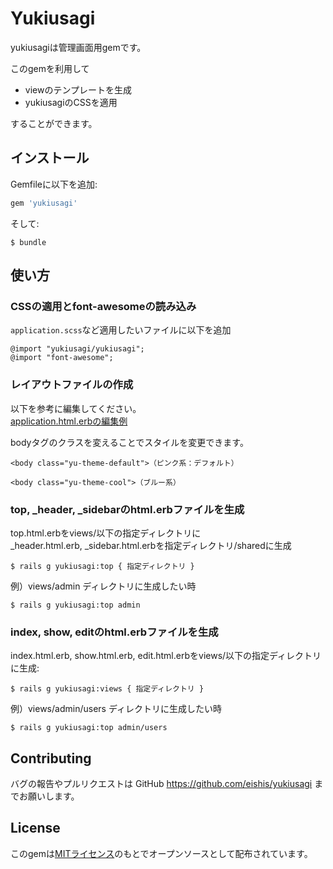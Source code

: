 # Yukiusagi
yukiusagiは管理画面用gemです。  
  
このgemを利用して
- viewのテンプレートを生成
- yukiusagiのCSSを適用  

することができます。

## インストール

Gemfileに以下を追加:

```ruby
gem 'yukiusagi'
```
そして:

    $ bundle
## 使い方
### CSSの適用とfont-awesomeの読み込み
`application.scss`など適用したいファイルに以下を追加
```
@import "yukiusagi/yukiusagi";
@import "font-awesome";
 ```
### レイアウトファイルの作成
以下を参考に編集してください。  
[application.html.erbの編集例](https://github.com/eishis/yukiusagi/wiki/application.html.erb%E3%81%AE%E7%B7%A8%E9%9B%86%E4%BE%8B)
  
  bodyタグのクラスを変えることでスタイルを変更できます。

    <body class="yu-theme-default">（ピンク系：デフォルト）

    <body class="yu-theme-cool">（ブルー系）

### top, _header, _sidebarのhtml.erbファイルを生成
top.html.erbをviews/以下の指定ディレクトリに  
 _header.html.erb, _sidebar.html.erbを指定ディレクトリ/sharedに生成

    $ rails g yukiusagi:top { 指定ディレクトリ }

例）views/admin ディレクトリに生成したい時

    $ rails g yukiusagi:top admin

### index, show, editのhtml.erbファイルを生成
index.html.erb, show.html.erb, edit.html.erbをviews/以下の指定ディレクトリに生成:

    $ rails g yukiusagi:views { 指定ディレクトリ }

例）views/admin/users ディレクトリに生成したい時

    $ rails g yukiusagi:top admin/users

## Contributing
バグの報告やプルリクエストは GitHub https://github.com/eishis/yukiusagi までお願いします。

## License

このgemは[MITライセンス](https://opensource.org/licenses/MIT)のもとでオープンソースとして配布されています。
